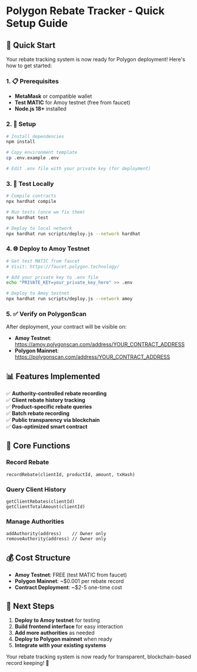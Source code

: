 # Polygon Rebate Tracker - Quick Setup Guide

## 🚀 Quick Start

Your rebate tracking system is now ready for Polygon deployment! Here's how to get started:

### 1. 📋 Prerequisites

- **MetaMask** or compatible wallet
- **Test MATIC** for Amoy testnet (free from faucet)
- **Node.js 18+** installed

### 2. 🔧 Setup

```bash
# Install dependencies
npm install

# Copy environment template
cp .env.example .env

# Edit .env file with your private key (for deployment)
```

### 3. 🧪 Test Locally

```bash
# Compile contracts
npx hardhat compile

# Run tests (once we fix them)
npx hardhat test

# Deploy to local network
npx hardhat run scripts/deploy.js --network hardhat
```

### 4. 🌐 Deploy to Amoy Testnet

```bash
# Get test MATIC from faucet
# Visit: https://faucet.polygon.technology/

# Add your private key to .env file
echo "PRIVATE_KEY=your_private_key_here" >> .env

# Deploy to Amoy testnet
npx hardhat run scripts/deploy.js --network amoy
```

### 5. ✅ Verify on PolygonScan

After deployment, your contract will be visible on:
- **Amoy Testnet**: https://amoy.polygonscan.com/address/YOUR_CONTRACT_ADDRESS
- **Polygon Mainnet**: https://polygonscan.com/address/YOUR_CONTRACT_ADDRESS

## 📊 Features Implemented

✅ **Authority-controlled rebate recording**  
✅ **Client rebate history tracking**  
✅ **Product-specific rebate queries**  
✅ **Batch rebate recording**  
✅ **Public transparency via blockchain**  
✅ **Gas-optimized smart contract**  

## 🔧 Core Functions

### Record Rebate
```solidity
recordRebate(clientId, productId, amount, txHash)
```

### Query Client History
```solidity
getClientRebates(clientId)
getClientTotalAmount(clientId)
```

### Manage Authorities
```solidity
addAuthority(address)    // Owner only
removeAuthority(address) // Owner only
```

## 💰 Cost Structure

- **Amoy Testnet**: FREE (test MATIC from faucet)
- **Polygon Mainnet**: ~$0.001 per rebate record
- **Contract Deployment**: ~$2-5 one-time cost

## 🔗 Next Steps

1. **Deploy to Amoy testnet** for testing
2. **Build frontend interface** for easy interaction  
3. **Add more authorities** as needed
4. **Deploy to Polygon mainnet** when ready
5. **Integrate with your existing systems**

Your rebate tracking system is now ready for transparent, blockchain-based record keeping! 🎉